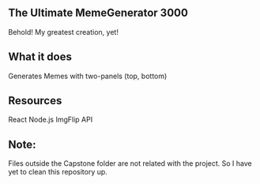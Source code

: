 ## The Ultimate MemeGenerator 3000

Behold! My greatest creation, yet!

## What it does

Generates Memes with two-panels (top, bottom)

## Resources
React
Node.js
ImgFlip API


## Note:
Files outside the Capstone folder are not related with the project. So I have yet to clean this repository up.
